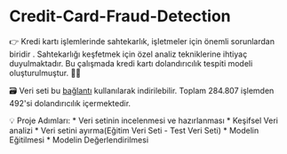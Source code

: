 # Credit-Card-Fraud-Detection
👉 Kredi kartı işlemlerinde sahtekarlık, işletmeler için önemli sorunlardan biridir . Sahtekarlığı keşfetmek için özel analiz tekniklerine ihtiyaç duyulmaktadır. Bu çalışmada kredi kartı dolandırıcılık tespiti modeli oluşturulmuştur. 👩‍💻

🗃️ Veri seti bu [bağlantı](https://www.kaggle.com/mlg-ulb/creditcardfraud) kullanılarak indirilebilir. Toplam 284.807 işlemden 492'si dolandırıcılık içermektedir.

💡 Proje Adımları:
    * Veri setinin incelenmesi ve hazırlanması
    * Keşifsel Veri analizi
    * Veri setini ayırma(Eğitim Veri Seti - Test Veri Seti)
    * Modelin Eğitilmesi
    * Modelin Değerlendirilmesi 
